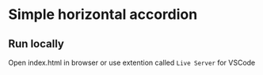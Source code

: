 # Simple horizontal accordion

## Run locally

Open index.html in browser or use extention called `Live Server` for VSCode